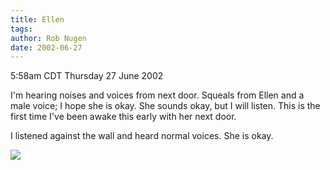 ```yaml
---
title: Ellen
tags: 
author: Rob Nugen
date: 2002-06-27
---
```


<p class=date>5:58am CDT Thursday 27 June 2002</p>

<p>I'm hearing noises and voices from next door.  Squeals from Ellen
and a male voice; I hope she is okay.  She sounds okay, but I will
listen.  This is the first time I've been awake this early with her
next door.</p>

<p>I listened against the wall and heard normal voices.  She is
okay.</p>

<p><img src="/images/rob/wL-ROB.gif"/></p>
